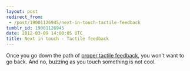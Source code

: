```yaml
---
layout: post
redirect_from:
 - /post/19001126945/next-in-touch-tactile-feedback
tumblr_id: 19001126945
date: 2012-03-09 14:00:05 UTC
title: Next in touch - Tactile feedback
---
```


Once you go down the path of [proper tactile feedback](http://cnettv.cnet.com/senseg-demos-prototype-touch-feedback-technology/9742-1_53-50115714.html), you won't want to go back. And no, buzzing as you touch something is not cool.

